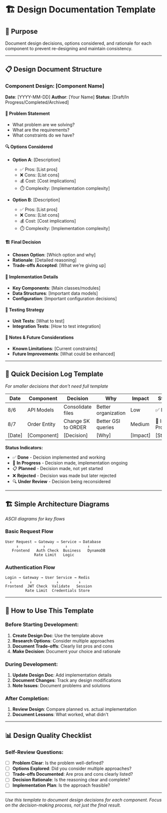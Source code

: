 # 🏗️ Design Documentation Template

## 🎯 **Purpose**
Document design decisions, options considered, and rationale for each component to prevent re-designing and maintain consistency.

---

## 📋 **Design Document Structure**

### **Component Design: [Component Name]**
**Date**: [YYYY-MM-DD]
**Author**: [Your Name]
**Status**: [Draft/In Progress/Completed/Archived]

#### **🎯 Problem Statement**
- What problem are we solving?
- What are the requirements?
- What constraints do we have?

#### **🔍 Options Considered**
- **Option A**: [Description]
  - ✅ Pros: [List pros]
  - ❌ Cons: [List cons]
  - 💰 Cost: [Cost implications]
  - ⏱️ Complexity: [Implementation complexity]

- **Option B**: [Description]
  - ✅ Pros: [List pros]
  - ❌ Cons: [List cons]
  - 💰 Cost: [Cost implications]
  - ⏱️ Complexity: [Implementation complexity]

#### **🏗️ Final Decision**
- **Chosen Option**: [Which option and why]
- **Rationale**: [Detailed reasoning]
- **Trade-offs Accepted**: [What we're giving up]

#### **🔧 Implementation Details**
- **Key Components**: [Main classes/modules]
- **Data Structures**: [Important data models]
- **Configuration**: [Important configuration decisions]

#### **🧪 Testing Strategy**
- **Unit Tests**: [What to test]
- **Integration Tests**: [How to test integration]

#### **📝 Notes & Future Considerations**
- **Known Limitations**: [Current constraints]
- **Future Improvements**: [What could be enhanced]

---

## 📝 **Quick Decision Log Template**
*For smaller decisions that don't need full template*

| Date | Component | Decision | Why | Impact | Status |
|------|-----------|----------|-----|---------|---------|
| 8/6 | API Models | Consolidate files | Better organization | Low | ✅ Done |
| 8/7 | Order Entity | Change SK to ORDER | Better GSI queries | Medium | 🔄 In Progress |
| [Date] | [Component] | [Decision] | [Why] | [Impact] | [Status] |

**Status Indicators:**
- ✅ **Done** - Decision implemented and working
- 🔄 **In Progress** - Decision made, implementation ongoing
- 📋 **Planned** - Decision made, not yet started
- ❌ **Rejected** - Decision was made but later rejected
- 🔍 **Under Review** - Decision being reconsidered

---

## 🏗️ **Simple Architecture Diagrams**
*ASCII diagrams for key flows*

### **Basic Request Flow**
```
User Request → Gateway → Service → Database
     ↓           ↓         ↓         ↓
   Frontend   Auth Check  Business   DynamoDB
             Rate Limit   Logic
```

### **Authentication Flow**
```
Login → Gateway → User Service → Redis
  ↓        ↓           ↓         ↓
Frontend  JWT Check  Validate   Session
         Rate Limit  Credentials Store
```

---

## 🎯 **How to Use This Template**

### **Before Starting Development:**
1. **Create Design Doc**: Use the template above
2. **Research Options**: Consider multiple approaches
3. **Document Trade-offs**: Clearly list pros and cons
4. **Make Decision**: Document your choice and rationale

### **During Development:**
1. **Update Design Doc**: Add implementation details
2. **Document Changes**: Track any design modifications
3. **Note Issues**: Document problems and solutions

### **After Completion:**
1. **Review Design**: Compare planned vs. actual implementation
2. **Document Lessons**: What worked, what didn't

---

## 📊 **Design Quality Checklist**

### **Self-Review Questions:**
- [ ] **Problem Clear**: Is the problem well-defined?
- [ ] **Options Explored**: Did you consider multiple approaches?
- [ ] **Trade-offs Documented**: Are pros and cons clearly listed?
- [ ] **Decision Rationale**: Is the reasoning clear and complete?
- [ ] **Implementation Plan**: Is the approach feasible?

---

*Use this template to document design decisions for each component. Focus on the decision-making process, not just the final result.*